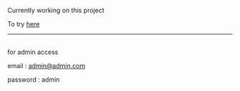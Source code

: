 Currently working on this project

To try <a href ="https://smart-tops-pelican.ngrok-free.app/">here</a>
<hr>
<br>for admin access 
<br>  

email : admin@admin.com  

password : admin
